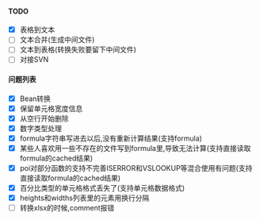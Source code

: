 #### TODO
- [x] 表格到文本
- [ ] 文本合并(生成中间文件)
- [ ] 文本到表格(转换失败要留下中间文件)
- [ ] 对接SVN

#### 问题列表
- [x] Bean转换
- [x] 保留单元格宽度信息
- [x] 从空行开始删除
- [x] 数字类型处理
- [x] formula字符串写进去以后,没有重新计算结果(支持formula)
- [x] 某些人喜欢用一些不存在的文件写到formula里,导致无法计算(支持直接读取formula的cached结果)
- [x] poi对部分函数的支持不完善ISERROR和VSLOOKUP等混合使用有问题(支持直接读取formula的cached结果)
- [x] 百分比类型的单元格格式丢失了(支持单元格数据格式)
- [x] heights和widths列表里的元素用换行分隔
- [ ] 转换xlsx的时候,comment报错
